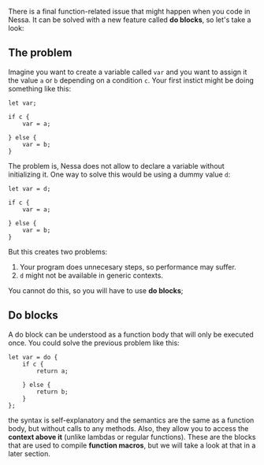 There is a final function-related issue that might happen when you code in Nessa. It can be solved with a new feature called **do blocks**, 
so let's take a look:

## The problem

Imagine you want to create a variable called `var` and you want to assign it the value `a` or `b` depending on a condition `c`. Your first
instict might be doing something like this:

```
let var;

if c {
    var = a;

} else {
    var = b;
}
```

The problem is, Nessa does not allow to declare a variable without initializing it. One way to solve this would be using a dummy value `d`: 

```
let var = d;

if c {
    var = a;

} else {
    var = b;
}
```

But this creates two problems:

1. Your program does unnecesary steps, so performance may suffer.
2. `d` might not be available in generic contexts.

You cannot do this, so you will have to use **do blocks**;

## Do blocks

A do block can be understood as a function body that will only be executed once. You could solve the previous problem like this:

```
let var = do {
    if c {
        return a;

    } else {
        return b;
    }
};
```

the syntax is self-explanatory and the semantics are the same as a function body, but without calls to any methods. Also, they allow you to access
the **context above it** (unlike lambdas or regular functions). 
These are the blocks that are used to compile **function macros**, but we will take a look at that in a later section. 